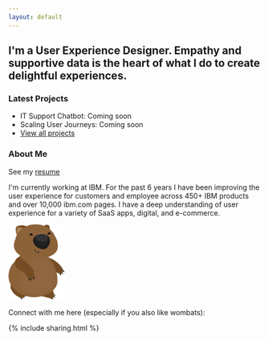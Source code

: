 ```yaml
---
layout: default
---
```


## I'm a User Experience Designer. Empathy and supportive data is the heart of what I do to create delightful experiences.

### Latest Projects

- IT Support Chatbot: Coming soon
- Scaling User Journeys: Coming soon
- [View all projects](/projects/allprojects)


### About Me
See my [resume](/resume)


I'm currently working at IBM. For the past 6 years I have been improving the user experience for customers and employee across 450+ IBM products and over 10,000 ibm.com pages. I have a deep understanding of user experience for a variety of SaaS apps, digital, and e-commerce. 


<div id="wombat">
<img src="/images/standalonewombat.png" height="150"/>
</div>

Connect with me here (especially if you also like wombats):

{% include sharing.html %}
